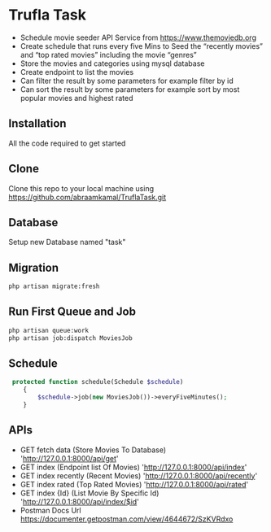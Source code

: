 # Trufla Task

* Schedule movie seeder API Service from https://www.themoviedb.org
* Create schedule that runs every five Mins to Seed the “recently
  movies” and “top rated movies” including the movie “genres”
* Store the movies and categories using mysql database
* Create endpoint to list the movies
* Can filter the result by some parameters for example filter by id
* Can sort the result by some parameters for example sort by most popular movies and
  highest rated

## Installation

All the code required to get started
## Clone
Clone this repo to your local machine using https://github.com/abraamkamal/TruflaTask.git
## Database
Setup new Database named "task"
## Migration

```bash
php artisan migrate:fresh 
```

## Run First Queue and Job

```bash
php artisan queue:work
php artisan job:dispatch MoviesJob
```
## Schedule
```php
 protected function schedule(Schedule $schedule)
    {
        $schedule->job(new MoviesJob())->everyFiveMinutes();
    }
```

## APIs
* GET fetch data (Store Movies To Database)
 'http://127.0.0.1:8000/api/get'
* GET index (Endpoint list Of Movies)
  'http://127.0.0.1:8000/api/index'
* GET index recently (Recent Movies) 
  'http://127.0.0.1:8000/api/recently'
* GET index rated (Top Rated Movies)
  'http://127.0.0.1:8000/api/rated'
* GET index {Id} (List Movie By Specific Id)
 'http://127.0.0.1:8000/api/index/$id'
* Postman Docs Url https://documenter.getpostman.com/view/4644672/SzKVRdxo
  

